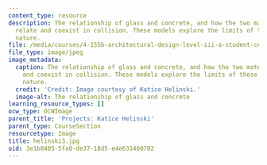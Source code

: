 ```yaml
---
content_type: resource
description: The relationship of glass and concrete, and how the two materials can
  relate and coexist in collision. These models explore the limits of these materials'
  nature.
file: /media/courses/4-155b-architectural-design-level-iii-a-student-center-for-mit-fall-2004/3e1b84055fa0de3718d5e4e631460702_helinski3.jpg
file_type: image/jpeg
image_metadata:
  caption: The relationship of glass and concrete, and how the two materials can relate
    and coexist in collision. These models explore the limits of these materials'
    nature.
  credit: 'Credit: Image courtesy of Katice Helinski.'
  image-alt: The relationship of glass and concrete
learning_resource_types: []
ocw_type: OCWImage
parent_title: 'Projects: Katice Helinski'
parent_type: CourseSection
resourcetype: Image
title: helinski3.jpg
uid: 3e1b8405-5fa0-de37-18d5-e4e631460702
---
```

